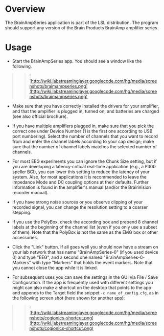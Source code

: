 # Overview #

The BrainAmpSeries application is part of the LSL distribution. The program should support any version of the Brain Products BrainAmp amplifier series.

# Usage #
  * Start the BrainAmpSeries app. You should see a window like the following.
> > ![http://wiki.labstreaminglayer.googlecode.com/hg/media/screenshots/braimampseries.png](http://wiki.labstreaminglayer.googlecode.com/hg/media/screenshots/braimampseries.png)

  * Make sure that you have correctly installed the drivers for your amplifier, and that the amplifier is plugged in, turned on, and batteries are charged (see also official brochure).

  * If you have multiple amplifiers plugged in, make sure that you pick the correct one under Device Number (1 is the first one according to USB port numbering). Select the number of channels that you want to record from and enter the channel labels according to your cap design; make sure that the number of channel labels matches the selected number of channels.

  * For most EEG experiments you can ignore the Chunk Size setting, but if you are developing a latency-critical real-time application (e.g., a P300 speller BCI), you can lower this setting to reduce the latency of your system. Also, for most applications it is recommended to leave the Impedance Mode and DC coupling options at their defaults. Further information is found in the amplifier's manual (and/or the BrainVision recorder manual).

  * If you have strong noise sources or you observe clipping of your recorded signal, you can change the resolution setting to a coarser stepping.

  * If you use the PolyBox, check the according box and prepend 8 channel labels at the beginning of the channel list (even if you only use a subset of them). Note that the PolyBox is not the same as the EMG box or other accessories.

  * Click the "Link" button. If all goes well you should now have a stream on your lab network that has name "BrainAmpSeries-0" (if you used device 0) and type "EEG", and a second one named "BrainAmpSeries-0-Markers" with type "Markers" that holds the event markers. Note that you cannot close the app while it is linked.

  * For subsequent uses you can save the settings in the GUI via File / Save Configuration. If the app is frequently used with different settings you might can also make a shortcut on the desktop that points to the app and appends to the Target field the snippet `-c name_of_config.cfg`, as in the following screen shot (here shown for another app):
> > ![http://wiki.labstreaminglayer.googlecode.com/hg/media/screenshots/cogionics-shortcut.png](http://wiki.labstreaminglayer.googlecode.com/hg/media/screenshots/cogionics-shortcut.png)